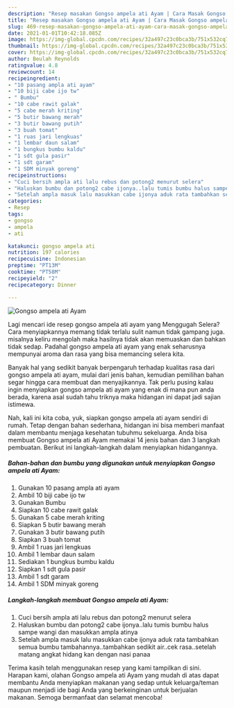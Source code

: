 ```yaml
---
description: "Resep masakan Gongso ampela ati Ayam | Cara Masak Gongso ampela ati Ayam Yang Lezat Sekali"
title: "Resep masakan Gongso ampela ati Ayam | Cara Masak Gongso ampela ati Ayam Yang Lezat Sekali"
slug: 469-resep-masakan-gongso-ampela-ati-ayam-cara-masak-gongso-ampela-ati-ayam-yang-lezat-sekali
date: 2021-01-01T10:42:18.085Z
image: https://img-global.cpcdn.com/recipes/32a497c23c0bca3b/751x532cq70/gongso-ampela-ati-ayam-foto-resep-utama.jpg
thumbnail: https://img-global.cpcdn.com/recipes/32a497c23c0bca3b/751x532cq70/gongso-ampela-ati-ayam-foto-resep-utama.jpg
cover: https://img-global.cpcdn.com/recipes/32a497c23c0bca3b/751x532cq70/gongso-ampela-ati-ayam-foto-resep-utama.jpg
author: Beulah Reynolds
ratingvalue: 4.8
reviewcount: 14
recipeingredient:
- "10 pasang ampla ati ayam"
- "10 biji cabe ijo tw"
- " Bumbu"
- "10 cabe rawit galak"
- "5 cabe merah kriting"
- "5 butir bawang merah"
- "3 butir bawang putih"
- "3 buah tomat"
- "1 ruas jari lengkuas"
- "1 lembar daun salam"
- "1 bungkus bumbu kaldu"
- "1 sdt gula pasir"
- "1 sdt garam"
- "1 SDM minyak goreng"
recipeinstructions:
- "Cuci bersih ampla ati lalu rebus dan potong2 menurut selera"
- "Haluskan bumbu dan potong2 cabe ijonya..lalu tumis bumbu halus sampe wangi dan masukkan ampla atinya"
- "Setelah ampla masuk lalu masukkan cabe ijonya aduk rata tambahkan semua bumbu tambahannya..tambahkan sedikit air..cek rasa..setelah matang angkat hidang kan dengan nasi panaa"
categories:
- Resep
tags:
- gongso
- ampela
- ati

katakunci: gongso ampela ati 
nutrition: 197 calories
recipecuisine: Indonesian
preptime: "PT13M"
cooktime: "PT58M"
recipeyield: "2"
recipecategory: Dinner

---
```



![Gongso ampela ati Ayam](https://img-global.cpcdn.com/recipes/32a497c23c0bca3b/751x532cq70/gongso-ampela-ati-ayam-foto-resep-utama.jpg)

Lagi mencari ide resep gongso ampela ati ayam yang Menggugah Selera? Cara menyiapkannya memang tidak terlalu sulit namun tidak gampang juga. misalnya keliru mengolah maka hasilnya tidak akan memuaskan dan bahkan tidak sedap. Padahal gongso ampela ati ayam yang enak seharusnya mempunyai aroma dan rasa yang bisa memancing selera kita.



Banyak hal yang sedikit banyak berpengaruh terhadap kualitas rasa dari gongso ampela ati ayam, mulai dari jenis bahan, kemudian pemilihan bahan segar hingga cara membuat dan menyajikannya. Tak perlu pusing kalau ingin menyiapkan gongso ampela ati ayam yang enak di mana pun anda berada, karena asal sudah tahu triknya maka hidangan ini dapat jadi sajian istimewa.


Nah, kali ini kita coba, yuk, siapkan gongso ampela ati ayam sendiri di rumah. Tetap dengan bahan sederhana, hidangan ini bisa memberi manfaat dalam membantu menjaga kesehatan tubuhmu sekeluarga. Anda bisa membuat Gongso ampela ati Ayam memakai 14 jenis bahan dan 3 langkah pembuatan. Berikut ini langkah-langkah dalam menyiapkan hidangannya.

<!--inarticleads1-->

##### Bahan-bahan dan bumbu yang digunakan untuk menyiapkan Gongso ampela ati Ayam:

1. Gunakan 10 pasang ampla ati ayam
1. Ambil 10 biji cabe ijo tw
1. Gunakan  Bumbu
1. Siapkan 10 cabe rawit galak
1. Gunakan 5 cabe merah kriting
1. Siapkan 5 butir bawang merah
1. Gunakan 3 butir bawang putih
1. Siapkan 3 buah tomat
1. Ambil 1 ruas jari lengkuas
1. Ambil 1 lembar daun salam
1. Sediakan 1 bungkus bumbu kaldu
1. Siapkan 1 sdt gula pasir
1. Ambil 1 sdt garam
1. Ambil 1 SDM minyak goreng




<!--inarticleads2-->

##### Langkah-langkah membuat Gongso ampela ati Ayam:

1. Cuci bersih ampla ati lalu rebus dan potong2 menurut selera
1. Haluskan bumbu dan potong2 cabe ijonya..lalu tumis bumbu halus sampe wangi dan masukkan ampla atinya
1. Setelah ampla masuk lalu masukkan cabe ijonya aduk rata tambahkan semua bumbu tambahannya..tambahkan sedikit air..cek rasa..setelah matang angkat hidang kan dengan nasi panaa




Terima kasih telah menggunakan resep yang kami tampilkan di sini. Harapan kami, olahan Gongso ampela ati Ayam yang mudah di atas dapat membantu Anda menyiapkan makanan yang sedap untuk keluarga/teman maupun menjadi ide bagi Anda yang berkeinginan untuk berjualan makanan. Semoga bermanfaat dan selamat mencoba!
